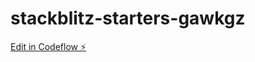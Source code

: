 # stackblitz-starters-gawkgz

[Edit in Codeflow ⚡️](https://stackblitz.com/~/github.com/johnnyzip/stackblitz-starters-gawkgz)